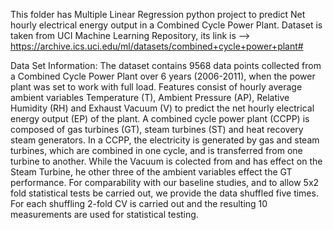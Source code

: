 This folder has Multiple Linear Regression python project to predict Net hourly electrical energy output in a Combined Cycle Power Plant.
Dataset is taken from UCI Machine Learning Repository, its link is --> https://archive.ics.uci.edu/ml/datasets/combined+cycle+power+plant#

Data Set Information:
The dataset contains 9568 data points collected from a Combined Cycle Power Plant over 6 years (2006-2011), when the power plant was set to work with full load. Features consist of hourly average ambient variables Temperature (T), Ambient Pressure (AP), Relative Humidity (RH) and Exhaust Vacuum (V) to predict the net hourly electrical energy output (EP) of the plant.
A combined cycle power plant (CCPP) is composed of gas turbines (GT), steam turbines (ST) and heat recovery steam generators. In a CCPP, the electricity is generated by gas and steam turbines, which are combined in one cycle, and is transferred from one turbine to another. While the Vacuum is colected from and has effect on the Steam Turbine, he other three of the ambient variables effect the GT performance.
For comparability with our baseline studies, and to allow 5x2 fold statistical tests be carried out, we provide the data shuffled five times. For each shuffling 2-fold CV is carried out and the resulting 10 measurements are used for statistical testing.
